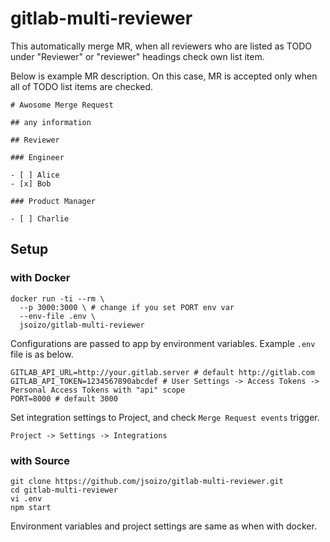 # gitlab-multi-reviewer

This automatically merge MR, when all reviewers who are listed as TODO under "Reviewer" or "reviewer" headings check own list item.

Below is example MR description.
On this case, MR is accepted only when all of TODO list items are checked.

```
# Awosome Merge Request

## any information

## Reviewer

### Engineer

- [ ] Alice
- [x] Bob

### Product Manager

- [ ] Charlie

```

## Setup

### with Docker

```
docker run -ti --rm \
  --p 3000:3000 \ # change if you set PORT env var
  --env-file .env \
  jsoizo/gitlab-multi-reviewer
```

Configurations are passed to app by environment variables.
Example `.env` file is as below.

```.env
GITLAB_API_URL=http://your.gitlab.server # default http://gitlab.com
GITLAB_API_TOKEN=1234567890abcdef # User Settings -> Access Tokens -> Personal Access Tokens with "api" scope
PORT=8000 # default 3000
```

Set integration settings to Project,
and check `Merge Request events` trigger.

```
Project -> Settings -> Integrations
```

### with Source

```
git clone https://github.com/jsoizo/gitlab-multi-reviewer.git
cd gitlab-multi-reviewer
vi .env
npm start
```

Environment variables and project settings are same as when with docker.
